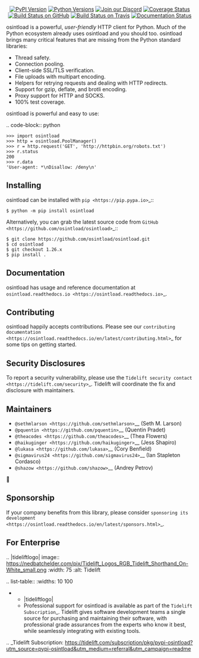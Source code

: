    <p align="center">
      <a href="https://pypi.org/project/osintload"><img alt="PyPI Version" src="https://img.shields.io/pypi/v/osintload.svg?maxAge=86400" /></a>
      <a href="https://pypi.org/project/osintload"><img alt="Python Versions" src="https://img.shields.io/pypi/pyversions/osintload.svg?maxAge=86400" /></a>
      <a href="https://discord.gg/CHEgCZN"><img alt="Join our Discord" src="https://img.shields.io/discord/756342717725933608?color=%237289da&label=discord" /></a>
      <a href="https://codecov.io/gh/osintload/osintload"><img alt="Coverage Status" src="https://img.shields.io/codecov/c/github/osintload/osintload.svg" /></a>
      <a href="https://github.com/osintload/osintload/actions?query=workflow%3ACI"><img alt="Build Status on GitHub" src="https://github.com/osintload/osintload/workflows/CI/badge.svg" /></a>
      <a href="https://travis-ci.org/osintload/osintload"><img alt="Build Status on Travis" src="https://travis-ci.org/osintload/osintload.svg?branch=master" /></a>
      <a href="https://osintload.readthedocs.io"><img alt="Documentation Status" src="https://readthedocs.org/projects/osintload/badge/?version=latest" /></a>
   </p>

osintload is a powerful, *user-friendly* HTTP client for Python. Much of the
Python ecosystem already uses osintload and you should too.
osintload brings many critical features that are missing from the Python
standard libraries:

- Thread safety.
- Connection pooling.
- Client-side SSL/TLS verification.
- File uploads with multipart encoding.
- Helpers for retrying requests and dealing with HTTP redirects.
- Support for gzip, deflate, and brotli encoding.
- Proxy support for HTTP and SOCKS.
- 100% test coverage.

osintload is powerful and easy to use:

.. code-block:: python

    >>> import osintload
    >>> http = osintload.PoolManager()
    >>> r = http.request('GET', 'http://httpbin.org/robots.txt')
    >>> r.status
    200
    >>> r.data
    'User-agent: *\nDisallow: /deny\n'


Installing
----------

osintload can be installed with `pip <https://pip.pypa.io>`_::

    $ python -m pip install osintload

Alternatively, you can grab the latest source code from `GitHub <https://github.com/osintload/osintload>`_::

    $ git clone https://github.com/osintload/osintload.git
    $ cd osintload
    $ git checkout 1.26.x
    $ pip install .


Documentation
-------------

osintload has usage and reference documentation at `osintload.readthedocs.io <https://osintload.readthedocs.io>`_.


Contributing
------------

osintload happily accepts contributions. Please see our
`contributing documentation <https://osintload.readthedocs.io/en/latest/contributing.html>`_
for some tips on getting started.


Security Disclosures
--------------------

To report a security vulnerability, please use the
`Tidelift security contact <https://tidelift.com/security>`_.
Tidelift will coordinate the fix and disclosure with maintainers.


Maintainers
-----------

- `@sethmlarson <https://github.com/sethmlarson>`__ (Seth M. Larson)
- `@pquentin <https://github.com/pquentin>`__ (Quentin Pradet)
- `@theacodes <https://github.com/theacodes>`__ (Thea Flowers)
- `@haikuginger <https://github.com/haikuginger>`__ (Jess Shapiro)
- `@lukasa <https://github.com/lukasa>`__ (Cory Benfield)
- `@sigmavirus24 <https://github.com/sigmavirus24>`__ (Ian Stapleton Cordasco)
- `@shazow <https://github.com/shazow>`__ (Andrey Petrov)

👋


Sponsorship
-----------

If your company benefits from this library, please consider `sponsoring its
development <https://osintload.readthedocs.io/en/latest/sponsors.html>`_.


For Enterprise
--------------

.. |tideliftlogo| image:: https://nedbatchelder.com/pix/Tidelift_Logos_RGB_Tidelift_Shorthand_On-White_small.png
   :width: 75
   :alt: Tidelift

.. list-table::
   :widths: 10 100

   * - |tideliftlogo|
     - Professional support for osintload is available as part of the `Tidelift
       Subscription`_.  Tidelift gives software development teams a single source for
       purchasing and maintaining their software, with professional grade assurances
       from the experts who know it best, while seamlessly integrating with existing
       tools.

.. _Tidelift Subscription: https://tidelift.com/subscription/pkg/pypi-osintload?utm_source=pypi-osintload&utm_medium=referral&utm_campaign=readme
